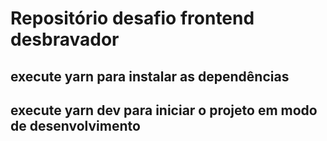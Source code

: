 
# Repositório desafio frontend desbravador
## execute yarn para instalar as dependências
## execute yarn dev para iniciar o projeto em modo de desenvolvimento 
